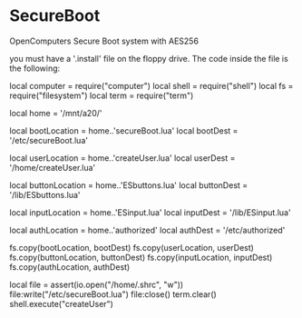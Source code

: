 # SecureBoot
OpenComputers Secure Boot system with AES256


you must have a '.install' file on the floppy drive. The code inside the file is the following:

local computer = require("computer")
local shell = require("shell")
local fs = require("filesystem")
local term = require("term")

local home = '/mnt/a20/'

local bootLocation = home..'secureBoot.lua'
local bootDest = '/etc/secureBoot.lua'

local userLocation = home..'createUser.lua'
local userDest = '/home/createUser.lua'

local buttonLocation = home..'ESbuttons.lua'
local buttonDest = '/lib/ESbuttons.lua'

local inputLocation = home..'ESinput.lua'
local inputDest = '/lib/ESinput.lua'

local authLocation = home..'authorized'
local authDest = '/etc/authorized'

fs.copy(bootLocation, bootDest)
fs.copy(userLocation, userDest)
fs.copy(buttonLocation, buttonDest)
fs.copy(inputLocation, inputDest)
fs.copy(authLocation, authDest)

local file = assert(io.open("/home/.shrc", "w"))
file:write("/etc/secureBoot.lua")
file:close()
term.clear()
shell.execute("createUser")
